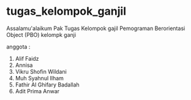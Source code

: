 # tugas_kelompok_ganjil

Assalamu'alaikum Pak
Tugas Kelompok gajil Pemograman Berorientasi Object (PBO)
kelompk ganji

anggota :

1. Alif Faidz
2. Annisa
3. Vikru Shofin Wildani
4. Muh Syahnul Ilham
5. Fathir Al Ghifary Badallah
6. Adit Prima Anwar
